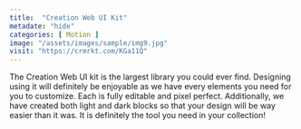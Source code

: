 ```yaml
---
title:  "Creation Web UI Kit"
metadate: "hide"
categories: [ Motion ]
image: "/assets/images/sample/img9.jpg"
visit: "https://crmrkt.com/KGa11Q"
---
```

The Creation Web UI kit is the largest library you could ever find. Designing using it will definitely be enjoyable as we have every elements you need for you to customize. Each is fully editable and pixel perfect. Additionally, we have created both light and dark blocks so that your design will be way easier than it was. It is definitely the tool you need in your collection!
